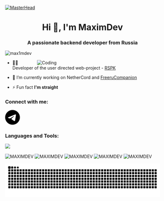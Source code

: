 [![MasterHead](https://blogger.googleusercontent.com/img/a/AVvXsEjw8-XZqx5YVMWGmmNSvZAMHRZqb-G9aAN2HBoGmMf2m1f7A-5AQYhKqsyYJ56eEPSccP0OCy8W0ZbrSkY-T3Whp2_Y_POdclSN09YO_tnj0M7O8-txH-jiydvcmExvnMHFqf_AAFq_CFyyMPefB07qt6iPqGjFgr6L8vycZ3a3qZWRYSmG57xuOr0pp0k)](https://github.com/MAX1MDEV)

<h1 align="center">Hi 👋, I'm MaximDev</h1>
<h3 align="center">A passionate backend developer from Russia</h3>
<p align="left"> <img src="https://komarev.com/ghpvc/?username=max1mdev&label=Profile%20views&color=0e75b6&style=flat" alt="max1mdev" /> </p>
<img align="right" alt="Coding" width=400 src="https://cdn.dribbble.com/users/1162077/screenshots/3848914/programmer.gif">

- 👨‍💻 Developer of the user directed web-project - [RSPK](https://maximdev.ru/RSPK)

- 🔭 I’m currently working on NetherCord and [FreeruCompanion](https://github.com/MAX1MDEV/FreeruCompanion)

- ⚡ Fun fact **I'm straight**

<h3 align="left">Connect with me:</h3>
<p align="left">
  <a href="https://t.me/veygirg" target="_blank">
  <img src="assets/telegram.svg" alt="Telegram">
</a>
</p>

<h3 align="left">Languages and Tools:</h3>
<p align="left">
    <img src="https://skillicons.dev/icons?i=c,cs,cpp,py,java,kotlin,androidstudio,nodejs,figma,js,postman,php,html,css,vscode,visualstudio,sublime,heroku,git,windows&perline=8" />
</p>

![MAXIMDEV](https://github-profile-summary-cards.vercel.app/api/cards/profile-details?username=max1mdev&theme=solarized_dark)
![MAXIMDEV](https://github-profile-summary-cards.vercel.app/api/cards/stats?username=max1mdev&theme=solarized_dark)
![MAXIMDEV](https://github-profile-summary-cards.vercel.app/api/cards/most-commit-language?username=max1mdev&theme=solarized_dark)
![MAXIMDEV](https://github-profile-summary-cards.vercel.app/api/cards/repos-per-language?username=max1mdev&theme=solarized_dark)
![MAXIMDEV](https://github-profile-summary-cards.vercel.app/api/cards/productive-time?username=max1mdev&theme=solarized_dark)

<picture>
  <source media="(prefers-color-scheme: dark)" srcset="https://raw.githubusercontent.com/MAX1MDEV/MAX1MDEV/output/github-contribution-grid-snake-dark.svg">
  <img alt="github contribution grid snake animation" src="https://raw.githubusercontent.com/MAX1MDEV/MAX1MDEV/output/github-contribution-grid-snake.svg">
</picture>
